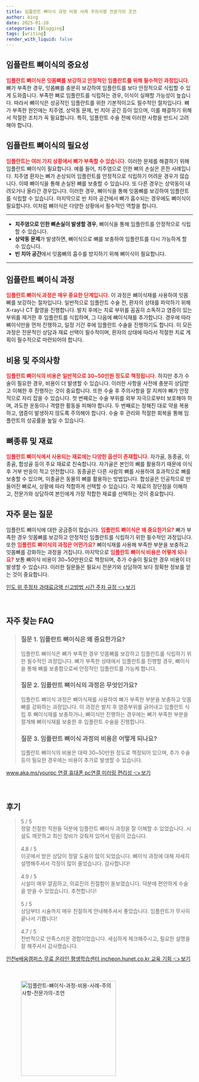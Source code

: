 ```yaml
---
title: 임플란트 뼈이식 과정 비용 사례 주의사항 전문가의 조언
author: bing
date: 2025-01-28
categories: [Blogging]
tags: [writing]
render_with_liquid: false
---
```



<h2 id='임플란트_뼈이식의_중요성'>임플란트 뼈이식의 중요성</h2>

<p><b><span style="color: #ee2323;">임플란트 뼈이식은 잇몸뼈를 보강하고 안정적인 임플란트를 위해 필수적인 과정입니다.</span></b> 뼈가 부족한 경우, 잇몸뼈를 충분히 보강하여 임플란트를 보다 안정적으로 식립할 수 있게 도와줍니다. 부족한 뼈로 임플란트를 식립하는 경우, 이식이 실패할 가능성이 높습니다. 따라서 뼈이식은 성공적인 임플란트를 위한 기본적이고도 필수적인 절차입니다. 뼈가 부족한 원인에는 치주염, 상악동 문제, 빈 치아 공간 등이 있으며, 이를 해결하기 위해서 적절한 조치가 꼭 필요합니다. 특히, 임플란트 수술 전에 이러한 사항을 반드시 고려해야 합니다.</p>

<h2 id='임플란트_뼈이식의_필요성'>임플란트 뼈이식의 필요성</h2>

<p><b><span style="color: #ee2323;">임플란트는 여러 가지 상황에서 뼈가 부족할 수 있습니다.</span></b> 이러한 문제를 해결하기 위해 임플란트 뼈이식이 필요합니다. 예를 들어, 치주염으로 인한 뼈의 손실은 흔한 사례입니다. 치주염 환자는 뼈가 손상되어 임플란트를 안정적으로 식립하기 어려운 경우가 많습니다. 이때 뼈이식을 통해 손실된 뼈를 보충할 수 있습니다. 또 다른 경우는 상악동이 내려오거나 올라간 경우입니다. 이러한 경우, 뼈이식을 통해 잇몸뼈를 보강하여 임플란트를 식립할 수 있습니다. 마지막으로 빈 치아 공간에서 뼈가 흡수되는 경우에도 뼈이식이 필요합니다. 이처럼 뼈이식은 다양한 상황에서 필수적인 역할을 합니다.</p>

<hr />

<ul>
    <li><b>치주염으로 인한 뼈손실이 발생할 경우</b>, 뼈이식을 통해 임플란트를 안정적으로 식립할 수 있습니다.</li>
    <li><b>상악동 문제</b>가 발생하면, 뼈이식으로 뼈를 보충하여 임플란트를 다시 가능하게 할 수 있습니다.</li>
    <li><b>빈 치아 공간</b>에서 잇몸뼈의 흡수를 방지하기 위해 뼈이식이 필요합니다.</li>
</ul>

<hr />

<h2 id='임플란트_뼈이식_과정'>임플란트 뼈이식 과정</h2>

<p><b><span style="color: #ee2323;">임플란트 뼈이식 과정은 매우 중요한 단계입니다.</span></b> 이 과정은 뼈이식재를 사용하여 잇몸뼈를 보강하는 절차입니다. 일반적으로 임플란트 수술 전, 환자의 상태를 파악하기 위해 X-ray나 CT 촬영을 진행합니다. 발치 후에는 치료 부위를 꼼꼼히 소독하고 염증이 있는 부위를 제거한 후 임플란트를 식립하며, 그 다음에 뼈이식재를 추가합니다. 경우에 따라 뼈이식만을 먼저 진행하고, 일정 기간 후에 임플란트 수술을 진행하기도 합니다. 이 모든 과정은 전문적인 상담과 재료 선택이 필수적이며, 환자의 상태에 따라서 적절한 치료 계획이 필수적으로 마련되어야 합니다.</p>

<h2 id='비용_및_주의사항'>비용 및 주의사항</h2>

<p><b><span style="color: #ee2323;">임플란트 뼈이식의 비용은 일반적으로 30~50만원 정도로 책정됩니다.</span></b> 하지만 추가 수술이 필요한 경우, 비용이 더 발생할 수 있습니다. 이러한 사항을 사전에 충분히 상담받고 이해한 후 진행하는 것이 중요합니다. 또한 수술 후 주의사항을 잘 지켜야 뼈가 안정적으로 자리 잡을 수 있습니다. 첫 번째로는 수술 부위를 외부 자극으로부터 보호해야 하며, 과도한 운동이나 격렬한 활동을 피해야 합니다. 두 번째로는 정해진 대로 약을 복용하고, 염증이 발생하지 않도록 주의해야 합니다. 수술 후 관리와 적절한 회복을 통해 임플란트의 성공률을 높일 수 있습니다.</p>

<h2 id='뼈종류_및_재료'>뼈종류 및 재료</h2>

<p><b><span style="color: #ee2323;">임플란트 뼈이식에서 사용되는 재료에는 다양한 옵션이 존재합니다.</span></b> 자가골, 동종골, 이종골, 합성골 등이 주요 재료로 친숙합니다. 자가골은 본인의 뼈를 활용하기 때문에 이식 후 거부 반응이 적고 안전합니다. 동종골은 다른 사람의 뼈를 사용하여 효과적으로 뼈를 보충할 수 있으며, 이종골은 동물의 뼈를 활용하는 방법입니다. 합성골은 인공적으로 만들어진 뼈로서, 상황에 따라 적합하게 선택할 수 있습니다. 각 재료의 장단점을 이해하고, 전문가와 상담하여 본인에게 가장 적합한 재료를 선택하는 것이 중요합니다.</p>

<h2 id='자주_묻는_질문'>자주 묻는 질문</h2>

<p>임플란트 뼈이식에 대한 궁금증이 많습니다. <b><span style="color: #ee2323;">임플란트 뼈이식은 왜 중요한가요?</span></b> 뼈가 부족한 경우 잇몸뼈를 보강하고 안정적인 임플란트를 식립하기 위한 필수적인 과정입니다. 또한 <b><span style="color: #ee2323;">임플란트 뼈이식의 과정은 어떤가요?</span></b> 뼈이식재를 사용해 부족한 부분을 보충하고 잇몸뼈를 강화하는 과정을 거칩니다. 마지막으로 <b><span style="color: #ee2323;">임플란트 뼈이식 비용은 어떻게 되나요?</span></b> 보통 뼈이식 비용이 30~50만원으로 책정되며, 추가 수술이 필요한 경우 비용이 더 발생할 수 있습니다. 이러한 질문들은 필요시 전문가와 상담하여 보다 정확한 정보를 얻는 것이 중요합니다.</p>


<p><a class="click-button" title="인도 위 주정차 과태료금액 신고방법 시간 주차 규정" href="https://24nara.github.io/posts/%EC%9D%B8%EB%8F%84-%EC%9C%84-%EC%A3%BC%EC%A0%95%EC%B0%A8-%EA%B3%BC%ED%83%9C%EB%A3%8C%EA%B8%88%EC%95%A1-%EC%8B%A0%EA%B3%A0%EB%B0%A9%EB%B2%95-%EC%8B%9C%EA%B0%84-%EC%A3%BC%EC%B0%A8-%EA%B7%9C%EC%A0%95/" rel="dofollow">인도 위 주정차 과태료금액 신고방법 시간 주차 규정 👈 보기</a></p><br>
<h2 id='자주_찾는_FAQ'>자주 찾는 FAQ</h2>
<div itemscope="" itemtype="https://schema.org/FAQPage"> 
<blockquote> 
<div itemscope="" itemprop="mainEntity" itemtype="https://schema.org/Question"> 
<h3 itemprop="name">질문 1. 임플란트 뼈이식은 왜 중요한가요?</h3> 
<div itemscope="" itemprop="acceptedAnswer" itemtype="https://schema.org/Answer"> 
<span itemprop="text"> 
<p>임플란트 뼈이식은 뼈가 부족한 경우 잇몸뼈를 보강하고 임플란트를 식립하기 위한 필수적인 과정입니다. 뼈가 부족한 상태에서 임플란트를 진행할 경우, 뼈이식을 통해 뼈를 보충함으로써 안정적인 임플란트를 가능케 합니다.</p> 
</span> 
</div> 
</div> 
<div itemscope="" itemprop="mainEntity" itemtype="https://schema.org/Question"> 
<h3 itemprop="name">질문 2. 임플란트 뼈이식의 과정은 무엇인가요?</h3> 
<div itemscope="" itemprop="acceptedAnswer" itemtype="https://schema.org/Answer"> 
<span itemprop="text"> 
<p>임플란트 뼈이식 과정은 뼈이식재를 사용하여 뼈가 부족한 부분을 보충하고 잇몸뼈를 강화하는 과정입니다. 이 과정은 발치 후 염증부위를 긁어내고 임플란트 식립 후 뼈이식재를 보충하거나, 뼈이식만 진행하는 경우에는 뼈가 부족한 부분을 절개해 뼈이식재를 보충한 후 임플란트 수술을 진행합니다.</p> 
</span> 
</div> 
</div> 
<div itemscope="" itemprop="mainEntity" itemtype="https://schema.org/Question"> 
<h3 itemprop="name">질문 3. 임플란트 뼈이식 과정의 비용은 어떻게 되나요?</h3> 
<div itemscope="" itemprop="acceptedAnswer" itemtype="https://schema.org/Answer"> 
<span itemprop="text"> 
<p>임플란트 뼈이식의 비용은 대략 30~50만원 정도로 책정되어 있으며, 추가 수술 등이 필요한 경우에는 비용이 추가로 발생할 수 있습니다.</p> 
</span> 
</div> 
</div> 
</blockquote> 
</div>
<p><a class="click-button" title="www.aka.ms/yourpc 연결 휴대폰 pc연결 미러링 편리성" href="https://24nara.github.io/posts/www.aka.msyourpc-%EC%97%B0%EA%B2%B0-%ED%9C%B4%EB%8C%80%ED%8F%B0-pc%EC%97%B0%EA%B2%B0-%EB%AF%B8%EB%9F%AC%EB%A7%81-%ED%8E%B8%EB%A6%AC%EC%84%B1/" rel="dofollow">www.aka.ms/yourpc 연결 휴대폰 pc연결 미러링 편리성 👈 보기</a></p><br>
<h2 id='후기'>후기</h2>
<div itemscope itemtype="https://schema.org/Product">
  <blockquote>
  <div itemprop="review" itemscope itemtype="https://schema.org/Review">
      <div itemprop="reviewRating" itemscope itemtype="https://schema.org/Rating"> <span itemprop="ratingValue">5</span> / <span itemprop="bestRating">5</span> </div>
      <span itemprop="reviewBody">정말 친절한 직원들 덕분에 임플란트 뼈이식 과정을 잘 이해할 수 있었습니다. 시설도 깨끗하고 최신 장비가 갖춰져 있어서 믿음이 갔습니다.</span>
  </div>
  <br>
  <div itemprop="review" itemscope itemtype="https://schema.org/Review">
      <div itemprop="reviewRating" itemscope itemtype="https://schema.org/Rating"> <span itemprop="ratingValue">4.8</span> / <span itemprop="bestRating">5</span> </div>
      <span itemprop="reviewBody">이곳에서 받은 상담이 정말 도움이 많이 되었습니다. 뼈이식 과정에 대해 자세히 설명해주셔서 걱정이 많이 줄었습니다. 감사합니다!</span>
  </div>
  <br>
  <div itemprop="review" itemscope itemtype="https://schema.org/Review">
      <div itemprop="reviewRating" itemscope itemtype="https://schema.org/Rating"> <span itemprop="ratingValue">4.9</span> / <span itemprop="bestRating">5</span> </div>
      <span itemprop="reviewBody">시설이 매우 깔끔하고, 의료진의 친절함이 돋보였습니다. 덕분에 편안하게 수술을 받을 수 있었습니다. 추천합니다!</span>
  </div>
  <br>
  <div itemprop="review" itemscope itemtype="https://schema.org/Review">
      <div itemprop="reviewRating" itemscope itemtype="https://schema.org/Rating"> <span itemprop="ratingValue">5</span> / <span itemprop="bestRating">5</span> </div>
      <span itemprop="reviewBody">상담부터 시술까지 매우 친절하게 안내해주셔서 좋았습니다. 임플란트가 무사히 끝나서 기쁩니다!</span>
  </div>
  <br>
  <div itemprop="review" itemscope itemtype="https://schema.org/Review">
      <div itemprop="reviewRating" itemscope itemtype="https://schema.org/Rating"> <span itemprop="ratingValue">4.7</span> / <span itemprop="bestRating">5</span> </div>
      <span itemprop="reviewBody">전반적으로 만족스러운 경험이었습니다. 세심하게 체크해주시고, 필요한 설명을 잘 해주셔서 감사했습니다.</span>
  </div>
  </blockquote>
</div>
<p><a class="click-button" title="인천e배움캠퍼스 무료 온라인 평생학습센터 incheon.hunet.co.kr 교육 기회" href="https://24nara.github.io/posts/%EC%9D%B8%EC%B2%9Ce%EB%B0%B0%EC%9B%80%EC%BA%A0%ED%8D%BC%EC%8A%A4-%EB%AC%B4%EB%A3%8C-%EC%98%A8%EB%9D%BC%EC%9D%B8-%ED%8F%89%EC%83%9D%ED%95%99%EC%8A%B5%EC%84%BC%ED%84%B0-incheon.hunet.co.kr-%EA%B5%90%EC%9C%A1-%EA%B8%B0%ED%9A%8C/" rel="dofollow">인천e배움캠퍼스 무료 온라인 평생학습센터 incheon.hunet.co.kr 교육 기회 👈 보기</a></p><br>
<figure class="image"><img src="https://24nara.github.io/assets/img/thumbnail/임플란트-뼈이식-과정-비용-사례-주의사항-전문가의-조언.webp" alt="임플란트-뼈이식-과정-비용-사례-주의사항-전문가의-조언" width="256" height="256"></figure>